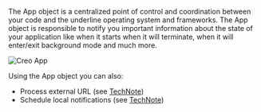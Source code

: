 The App object is a centralized point of control and coordination between your code and the underline operating system and frameworks. The App object is responsible to notify you important information about the state of your application like when it starts when it will terminate, when it will enter/exit background mode and much more.

![Creo App](creo_app_1.png)
 
Using the App object you can also:
* Process external URL (see [TechNote](../technotes/open-url.html))
* Schedule local notifications (see [TechNote](../technotes/local-notifications.html))
